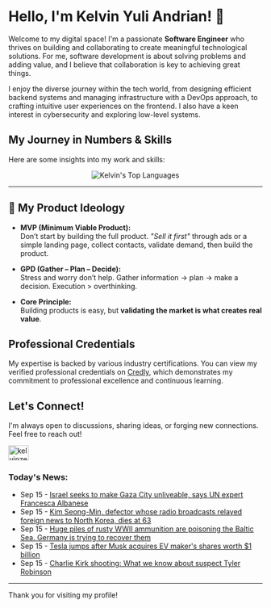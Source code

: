 # Hello, I'm Kelvin Yuli Andrian! 👋

Welcome to my digital space! I'm a passionate **Software Engineer** who thrives on building and collaborating to create meaningful technological solutions. For me, software development is about solving problems and adding value, and I believe that collaboration is key to achieving great things.

I enjoy the diverse journey within the tech world, from designing efficient backend systems and managing infrastructure with a DevOps approach, to crafting intuitive user experiences on the frontend. I also have a keen interest in cybersecurity and exploring low-level systems.

## My Journey in Numbers & Skills

Here are some insights into my work and skills:

<p align="center">
  <img src="https://github-readme-stats.vercel.app/api/top-langs/?username=kelvinzer0&layout=compact&theme=radical" alt="Kelvin's Top Languages" />
</p>

---

## 🚀 My Product Ideology

- **MVP (Minimum Viable Product):**  
  Don’t start by building the full product. *"Sell it first"* through ads or a simple landing page, collect contacts, validate demand, then build the product.

- **GPD (Gather – Plan – Decide):**  
  Stress and worry don’t help. Gather information → plan → make a decision. Execution > overthinking.

- **Core Principle:**  
  Building products is easy, but **validating the market is what creates real value**.

## Professional Credentials

My expertise is backed by various industry certifications. You can view my verified professional credentials on [Credly](https://www.credly.com/users/kelvin-yuli-andrian/badges), which demonstrates my commitment to professional excellence and continuous learning.

## Let's Connect!

I'm always open to discussions, sharing ideas, or forging new connections. Feel free to reach out!

<p align="left">
    <a href="https://linkedin.com/in/kelvinzero" target="blank"><img align="center" src="https://cdn.jsdelivr.net/npm/simple-icons@3.0.1/icons/linkedin.svg" alt="kelvinzero" height="30" width="40" /></a>
</p>

### Today's News:

<!-- feed start -->
- Sep 15 - [Israel seeks to make Gaza City unliveable, says UN expert Francesca Albanese](https://www.yahoo.com/news/articles/israel-seeks-gaza-city-unliveable-140007662.html)
- Sep 15 - [Kim Seong-Min, defector whose radio broadcasts relayed foreign news to North Korea, dies at 63](https://www.yahoo.com/news/articles/kim-seong-min-defector-whose-121941537.html)
- Sep 15 - [Huge piles of rusty WWII ammunition are poisoning the Baltic Sea. Germany is trying to recover them](https://www.yahoo.com/news/articles/huge-piles-rusty-wwii-ammunition-121147014.html)
- Sep 15 - [Tesla jumps after Musk acquires EV maker's shares worth $1 billion](https://tech.yahoo.com/business/articles/tesla-jumps-musk-acquires-ev-113539265.html)
- Sep 15 - [Charlie Kirk shooting: What we know about suspect Tyler Robinson](https://www.yahoo.com/news/videos/charlie-kirk-shooting-know-suspect-104739477.html)
<!-- feed end -->

---

Thank you for visiting my profile!
